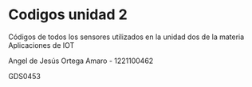 # Codigos unidad 2
Códigos de todos los sensores utilizados en la unidad dos de la materia Aplicaciones de IOT

Angel de Jesús Ortega Amaro - 1221100462

GDS0453
